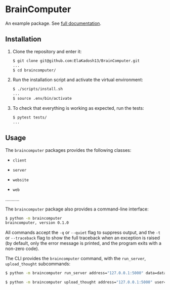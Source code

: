 # BrainComputer


An example package. See [full documentation](https://advanced-system-design-foobar.readthedocs.io/en/latest/).

## Installation

1. Clone the repository and enter it:

    ```sh
    $ git clone git@github.com:ElaKadosh13/BrainComputer.git
    ...
    $ cd braincomputer/
    ```

2. Run the installation script and activate the virtual environment:

    ```sh
    $ ./scripts/install.sh
    ...
    $ source .env/bin/activate
    ```

3. To check that everything is working as expected, run the tests:


    ```sh
    $ pytest tests/
    ...
    ```

## Usage

The `braincomputer` packages provides the following classes:

- `client`

- `server`

- `website`

- `web`

...........


The `braincomputer` package also provides a command-line interface:

```sh
$ python -m braincomputer
braincomputer, version 0.1.0
```

All commands accept the `-q` or `--quiet` flag to suppress output, and the `-t`
or `--traceback` flag to show the full traceback when an exception is raised
(by default, only the error message is printed, and the program exits with a
non-zero code).

The CLI provides the `braincomputer` command, with the `run_server`, `upload_thought`
subcommands:

```sh
$ python -m braincomputer run_server address="127.0.0.1:5000" data=data/

$ python -m braincomputer upload_thought address="127.0.0.1:5000" user=1 thought="my thought"
